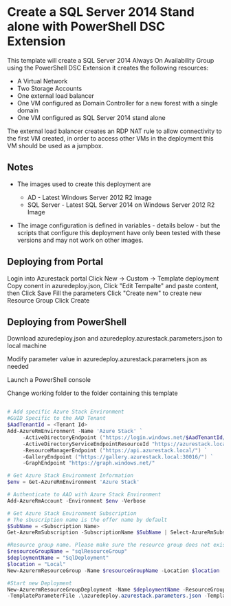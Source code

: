 # Create a SQL Server 2014 Stand alone with PowerShell DSC Extension

This template will create a SQL Server 2014 Always On Availability Group using the PowerShell DSC Extension it creates the following resources:

+	A Virtual Network
+	Two Storage Accounts
+	One external load balancer
+	One VM configured as Domain Controller for a new forest with a single domain
+	One VM configured as SQL Server 2014 stand alone

The external load balancer creates an RDP NAT rule to allow connectivity to the first VM created, in order to access other VMs in the deployment this VM should be used as a jumpbox.

## Notes

+ 	The images used to create this deployment are
	+ 	AD - Latest Windows Server 2012 R2 Image
	+ 	SQL Server - Latest SQL Server 2014 on Windows Server 2012 R2 Image

+ 	The image configuration is defined in variables - details below - but the scripts that configure this deployment have only been tested with these versions and may not work on other images.

## Deploying from Portal

Login into Azurestack portal
Click New -> Custom -> Template deployment
Copy conent in azuredeploy.json, Click "Edit Tempalte" and paste content, then Click Save
Fill the parameters
Click "Create new" to create new Resource Group
Click Create 

## Deploying from PowerShell

Download azuredeploy.json and azuredeploy.azurestack.parameters.json to local machine 

Modify parameter value in azuredeploy.azurestack.parameters.json as needed 

Launch a PowerShell console

Change working folder to the folder containing this template

```PowerShell

# Add specific Azure Stack Environment 
#GUID Specific to the AAD Tenant 
$AadTenantId = <Tenant Id> 
Add-AzureRmEnvironment -Name 'Azure Stack' ` 
     -ActiveDirectoryEndpoint ("https://login.windows.net/$AadTenantId/") ` 
     -ActiveDirectoryServiceEndpointResourceId "https://azurestack.local-api/" ` 
     -ResourceManagerEndpoint ("https://api.azurestack.local/") ` 
     -GalleryEndpoint ("https://gallery.azurestack.local:30016/") ` 
     -GraphEndpoint "https://graph.windows.net/" 

# Get Azure Stack Environment Information 
$env = Get-AzureRmEnvironment 'Azure Stack' 

# Authenticate to AAD with Azure Stack Environment 
Add-AzureRmAccount -Environment $env -Verbose 

# Get Azure Stack Environment Subscription 
# The sbuscription name is the offer name by default 
$SubName = <Subscription Name> 
Get-AzureRmSubscription -SubscriptionName $SubName | Select-AzureRmSubscription

#Resource group name. Please make sure the resource group does not exist 
$resourceGroupName = "sqlResourceGroup"
$deploymentName = "SqlDeployment"
$location = "Local" 
New-AzurermResourceGroup -Name $resourceGroupName -Location $location 

#Start new Deployment
New-AzurermResourceGroupDeployment -Name $deploymentName -ResourceGroupName $resourceGroupName -Location $location  
-TemplateParameterFile .\azuredeploy.azurestack.parameters.json -TemplateFile .\azuredeploy.json
